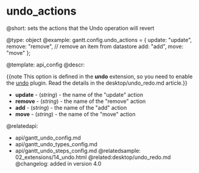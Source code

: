 undo_actions
=============

@short:
	sets the actions that the Undo operation will revert

@type: object
@example:
gantt.config.undo_actions = {
	update: "update",
	remove: "remove", // remove an item from datastore
	add: "add",
	move: "move"
};

@template:	api_config
@descr:

{{note This option is defined in the **undo** extension, so you need to enable the [undo](desktop/extensions_list.md#undo) plugin. Read the details in the desktop/undo_redo.md article.}}

- <span class=subproperty>**update**</span> - (*string*) - the name of the "update" action
- <span class=subproperty>**remove**</span> - (*string*) - the name of the "remove" action
- <span class=subproperty>**add**</span> - (*string*) - the name of the "add" action
- <span class=subproperty>**move**</span> - (*string*) - the name of the "move" action



@relatedapi:
- api/gantt_undo_config.md
- api/gantt_undo_types_config.md
- api/gantt_undo_steps_config.md
@relatedsample:
02_extensions/14_undo.html
@related:desktop/undo_redo.md
@changelog:
added in version 4.0